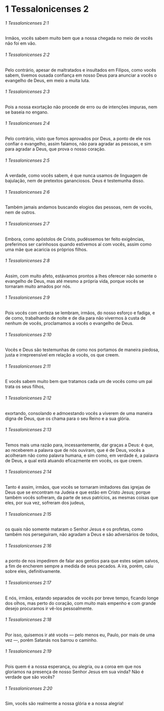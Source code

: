 # 1 Tessalonicenses 2

###### 1 Tessalonicenses 2:1

Irmãos, vocês sabem muito bem que a nossa chegada no meio de vocês não foi em vão.

###### 1 Tessalonicenses 2:2

Pelo contrário, apesar de maltratados e insultados em Filipos, como vocês sabem, tivemos ousada confiança em nosso Deus para anunciar a vocês o evangelho de Deus, em meio a muita luta.

###### 1 Tessalonicenses 2:3

Pois a nossa exortação não procede de erro ou de intenções impuras, nem se baseia no engano.

###### 1 Tessalonicenses 2:4

Pelo contrário, visto que fomos aprovados por Deus, a ponto de ele nos confiar o evangelho, assim falamos, não para agradar as pessoas, e sim para agradar a Deus, que prova o nosso coração.

###### 1 Tessalonicenses 2:5

A verdade, como vocês sabem, é que nunca usamos de linguagem de bajulação, nem de pretextos gananciosos. Deus é testemunha disso.

###### 1 Tessalonicenses 2:6

Também jamais andamos buscando elogios das pessoas, nem de vocês, nem de outros.

###### 1 Tessalonicenses 2:7

Embora, como apóstolos de Cristo, pudéssemos ter feito exigências, preferimos ser carinhosos quando estivemos aí com vocês, assim como uma mãe que acaricia os próprios filhos.

###### 1 Tessalonicenses 2:8

Assim, com muito afeto, estávamos prontos a lhes oferecer não somente o evangelho de Deus, mas até mesmo a própria vida, porque vocês se tornaram muito amados por nós.

###### 1 Tessalonicenses 2:9

Pois vocês com certeza se lembram, irmãos, do nosso esforço e fadiga, e de como, trabalhando de noite e de dia para não vivermos à custa de nenhum de vocês, proclamamos a vocês o evangelho de Deus.

###### 1 Tessalonicenses 2:10

Vocês e Deus são testemunhas de como nos portamos de maneira piedosa, justa e irrepreensível em relação a vocês, os que creem.

###### 1 Tessalonicenses 2:11

E vocês sabem muito bem que tratamos cada um de vocês como um pai trata os seus filhos,

###### 1 Tessalonicenses 2:12

exortando, consolando e admoestando vocês a viverem de uma maneira digna de Deus, que os chama para o seu Reino e a sua glória.

###### 1 Tessalonicenses 2:13

Temos mais uma razão para, incessantemente, dar graças a Deus: é que, ao receberem a palavra que de nós ouviram, que é de Deus, vocês a acolheram não como palavra humana, e sim como, em verdade é, a palavra de Deus, a qual está atuando eficazmente em vocês, os que creem.

###### 1 Tessalonicenses 2:14

Tanto é assim, irmãos, que vocês se tornaram imitadores das igrejas de Deus que se encontram na Judeia e que estão em Cristo Jesus; porque também vocês sofreram, da parte de seus patrícios, as mesmas coisas que eles, por sua vez, sofreram dos judeus,

###### 1 Tessalonicenses 2:15

os quais não somente mataram o Senhor Jesus e os profetas, como também nos perseguiram, não agradam a Deus e são adversários de todos,

###### 1 Tessalonicenses 2:16

a ponto de nos impedirem de falar aos gentios para que estes sejam salvos, a fim de encherem sempre a medida de seus pecados. A ira, porém, caiu sobre eles, definitivamente.

###### 1 Tessalonicenses 2:17

E nós, irmãos, estando separados de vocês por breve tempo, ficando longe dos olhos, mas perto do coração, com muito mais empenho e com grande desejo procuramos ir vê-los pessoalmente.

###### 1 Tessalonicenses 2:18

Por isso, quisemos ir até vocês — pelo menos eu, Paulo, por mais de uma vez —, porém Satanás nos barrou o caminho.

###### 1 Tessalonicenses 2:19

Pois quem é a nossa esperança, ou alegria, ou a coroa em que nos gloriamos na presença de nosso Senhor Jesus em sua vinda? Não é verdade que são vocês?

###### 1 Tessalonicenses 2:20

Sim, vocês são realmente a nossa glória e a nossa alegria!

